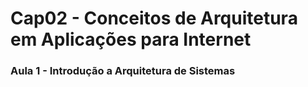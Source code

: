 # Cap02 - Conceitos de Arquitetura em Aplicações para Internet

### Aula 1 - Introdução a Arquitetura de Sistemas


